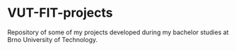# VUT-FIT-projects

Repository of some of my projects developed during my bachelor studies at Brno University of Technology.